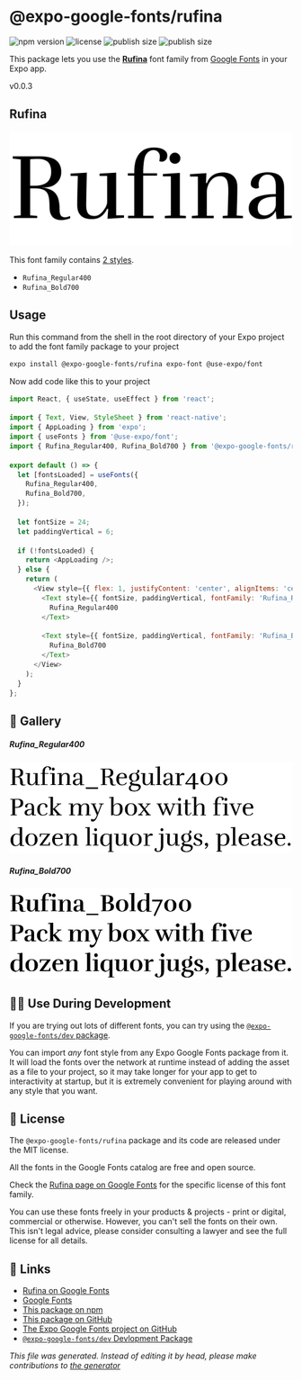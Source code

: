 # @expo-google-fonts/rufina

![npm version](https://flat.badgen.net/npm/v/@expo-google-fonts/rufina)
![license](https://flat.badgen.net/github/license/expo/google-fonts)
![publish size](https://flat.badgen.net/packagephobia/install/@expo-google-fonts/rufina)
![publish size](https://flat.badgen.net/packagephobia/publish/@expo-google-fonts/rufina)

This package lets you use the [**Rufina**](https://fonts.google.com/specimen/Rufina) font family from [Google Fonts](https://fonts.google.com/) in your Expo app.

v0.0.3

## Rufina

![Rufina](./font-family.png)

This font family contains [2 styles](#gallery).

- `Rufina_Regular400`
- `Rufina_Bold700`

## Usage

Run this command from the shell in the root directory of your Expo project to add the font family package to your project
```sh
expo install @expo-google-fonts/rufina expo-font @use-expo/font
```

Now add code like this to your project
```js
import React, { useState, useEffect } from 'react';

import { Text, View, StyleSheet } from 'react-native';
import { AppLoading } from 'expo';
import { useFonts } from '@use-expo/font';
import { Rufina_Regular400, Rufina_Bold700 } from '@expo-google-fonts/rufina';

export default () => {
  let [fontsLoaded] = useFonts({
    Rufina_Regular400,
    Rufina_Bold700,
  });

  let fontSize = 24;
  let paddingVertical = 6;

  if (!fontsLoaded) {
    return <AppLoading />;
  } else {
    return (
      <View style={{ flex: 1, justifyContent: 'center', alignItems: 'center' }}>
        <Text style={{ fontSize, paddingVertical, fontFamily: 'Rufina_Regular400' }}>
          Rufina_Regular400
        </Text>

        <Text style={{ fontSize, paddingVertical, fontFamily: 'Rufina_Bold700' }}>
          Rufina_Bold700
        </Text>
      </View>
    );
  }
};

```

## 🔡 Gallery

##### Rufina_Regular400
![Rufina_Regular400](./13bca1c6fdd801a76033b1400e39b72e91e0afb66bbfe9c7949ba573a2fef8dd.ttf.png)

##### Rufina_Bold700
![Rufina_Bold700](./dde1bdffc799ca56ee0f9a9f0386b734acc2abff4459d9ac91da48b589078fb6.ttf.png)


## 👩‍💻 Use During Development

If you are trying out lots of different fonts, you can try using the [`@expo-google-fonts/dev` package](https://github.com/expo/google-fonts/tree/master/font-packages/dev#readme).

You can import *any* font style from any Expo Google Fonts package from it. It will load the fonts
over the network at runtime instead of adding the asset as a file to your project, so it may take longer
for your app to get to interactivity at startup, but it is extremely convenient
for playing around with any style that you want.

## 📖 License

The `@expo-google-fonts/rufina` package and its code are released under the MIT license.

All the fonts in the Google Fonts catalog are free and open source.

Check the [Rufina page on Google Fonts](https://fonts.google.com/specimen/Rufina) for the specific license of this font family.

You can use these fonts freely in your products & projects - print or digital, commercial or otherwise. However, you can't sell the fonts on their own. This isn't legal advice, please consider consulting a lawyer and see the full license for all details.

## 🔗 Links

- [Rufina on Google Fonts](https://fonts.google.com/specimen/Rufina)
- [Google Fonts](https://fonts.google.com/)
- [This package on npm](https://www.npmjs.com/package/@expo-google-fonts/rufina)
- [This package on GitHub](https://github.com/expo/google-fonts/tree/master/font-packages/rufina)
- [The Expo Google Fonts project on GitHub](https://github.com/expo/google-fonts)
- [`@expo-google-fonts/dev` Devlopment Package](https://github.com/expo/google-fonts/tree/master/font-packages/dev)


*This file was generated. Instead of editing it by head, please make contributions to [the generator](https://github.com/expo/google-fonts/tree/master/packages/generator)*
